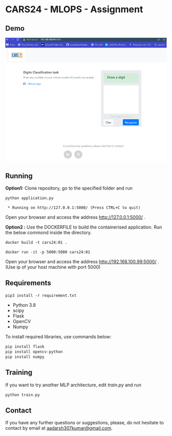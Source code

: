 # CARS24 - MLOPS - Assignment


## Demo

![Demo screenshot](/static/imgs/demo.png?raw=true "Demo")

## Running

**Option1:** Clone repository, go to the specified folder and run
 ```
 python application.py
 ```
 ```
  * Running on http://127.0.0.1:5000/ (Press CTRL+C to quit)
 ```
 Open your browser and access the address http://127.0.0.1:5000/ .

**Option2 :** Use the DOCKERFILE to build the containerised application.
Run the below commond inside the directory.
```
docker build -t cars24:01 .
```
```
docker run -it -p 5000:5000 cars24:01
```
Open your browser and access the address http://192.168.100.99:5000/ . (Use ip of your host machine with port 5000)


## Requirements
```
pip3 install -r requirement.txt
```
  * Python 3.8
  * scipy
  * Flask
  * OpenCV
  * Numpy


To install required libraries, use commands below:
```
pip install flask
pip install opencv-python
pip install numpy

```


## Training
If you want to try another MLP architecture, edit *train.py* and run
```
python train.py
```


## Contact
If you have any further questions or suggestions, please, do not hesitate to contact by email at aadarsh307kumar@gmail.com.

